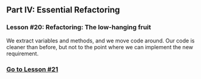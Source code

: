 ## Part IV: Essential Refactoring
### Lesson #20: Refactoring: The low-hanging fruit
We extract variables and methods, and we move code around.  Our code is cleaner than before, but not to the point where we can implement the new requirement.
### [Go to Lesson #21](https://github.com/d215steinberg/GildedRose-Java/tree/Lesson%2321)
